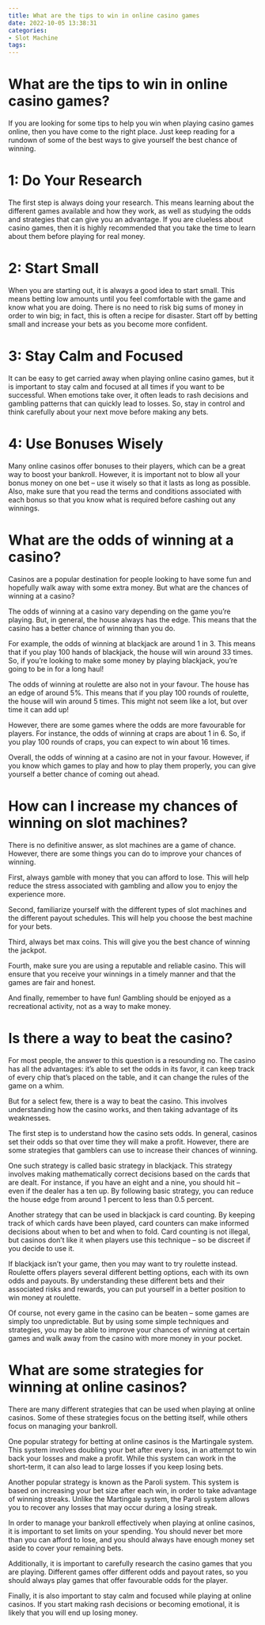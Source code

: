 ```yaml
---
title: What are the tips to win in online casino games
date: 2022-10-05 13:38:31
categories:
- Slot Machine
tags:
---
```



#  What are the tips to win in online casino games?

If you are looking for some tips to help you win when playing casino games online, then you have come to the right place. Just keep reading for a rundown of some of the best ways to give yourself the best chance of winning.

# 1: Do Your Research

The first step is always doing your research. This means learning about the different games available and how they work, as well as studying the odds and strategies that can give you an advantage. If you are clueless about casino games, then it is highly recommended that you take the time to learn about them before playing for real money.

# 2: Start Small

When you are starting out, it is always a good idea to start small. This means betting low amounts until you feel comfortable with the game and know what you are doing. There is no need to risk big sums of money in order to win big; in fact, this is often a recipe for disaster. Start off by betting small and increase your bets as you become more confident.

# 3: Stay Calm and Focused

It can be easy to get carried away when playing online casino games, but it is important to stay calm and focused at all times if you want to be successful. When emotions take over, it often leads to rash decisions and gambling patterns that can quickly lead to losses. So, stay in control and think carefully about your next move before making any bets.

# 4: Use Bonuses Wisely

Many online casinos offer bonuses to their players, which can be a great way to boost your bankroll. However, it is important not to blow all your bonus money on one bet – use it wisely so that it lasts as long as possible. Also, make sure that you read the terms and conditions associated with each bonus so that you know what is required before cashing out any winnings.

#  What are the odds of winning at a casino?

Casinos are a popular destination for people looking to have some fun and hopefully walk away with some extra money. But what are the chances of winning at a casino?

The odds of winning at a casino vary depending on the game you’re playing. But, in general, the house always has the edge. This means that the casino has a better chance of winning than you do.

For example, the odds of winning at blackjack are around 1 in 3. This means that if you play 100 hands of blackjack, the house will win around 33 times. So, if you’re looking to make some money by playing blackjack, you’re going to be in for a long haul!

The odds of winning at roulette are also not in your favour. The house has an edge of around 5%. This means that if you play 100 rounds of roulette, the house will win around 5 times. This might not seem like a lot, but over time it can add up!

However, there are some games where the odds are more favourable for players. For instance, the odds of winning at craps are about 1 in 6. So, if you play 100 rounds of craps, you can expect to win about 16 times.

Overall, the odds of winning at a casino are not in your favour. However, if you know which games to play and how to play them properly, you can give yourself a better chance of coming out ahead.

#  How can I increase my chances of winning on slot machines?

There is no definitive answer, as slot machines are a game of chance. However, there are some things you can do to improve your chances of winning.

First, always gamble with money that you can afford to lose. This will help reduce the stress associated with gambling and allow you to enjoy the experience more.

Second, familiarize yourself with the different types of slot machines and the different payout schedules. This will help you choose the best machine for your bets.

Third, always bet max coins. This will give you the best chance of winning the jackpot.

Fourth, make sure you are using a reputable and reliable casino. This will ensure that you receive your winnings in a timely manner and that the games are fair and honest.

And finally, remember to have fun! Gambling should be enjoyed as a recreational activity, not as a way to make money.

#  Is there a way to beat the casino?

For most people, the answer to this question is a resounding no. The casino has all the advantages: it’s able to set the odds in its favor, it can keep track of every chip that’s placed on the table, and it can change the rules of the game on a whim.

But for a select few, there is a way to beat the casino. This involves understanding how the casino works, and then taking advantage of its weaknesses.

The first step is to understand how the casino sets odds. In general, casinos set their odds so that over time they will make a profit. However, there are some strategies that gamblers can use to increase their chances of winning.

One such strategy is called basic strategy in blackjack. This strategy involves making mathematically correct decisions based on the cards that are dealt. For instance, if you have an eight and a nine, you should hit – even if the dealer has a ten up. By following basic strategy, you can reduce the house edge from around 1 percent to less than 0.5 percent.

Another strategy that can be used in blackjack is card counting. By keeping track of which cards have been played, card counters can make informed decisions about when to bet and when to fold. Card counting is not illegal, but casinos don’t like it when players use this technique – so be discreet if you decide to use it.

If blackjack isn’t your game, then you may want to try roulette instead. Roulette offers players several different betting options, each with its own odds and payouts. By understanding these different bets and their associated risks and rewards, you can put yourself in a better position to win money at roulette.

Of course, not every game in the casino can be beaten – some games are simply too unpredictable. But by using some simple techniques and strategies, you may be able to improve your chances of winning at certain games and walk away from the casino with more money in your pocket.

#  What are some strategies for winning at online casinos?

There are many different strategies that can be used when playing at online casinos. Some of these strategies focus on the betting itself, while others focus on managing your bankroll.

One popular strategy for betting at online casinos is the Martingale system. This system involves doubling your bet after every loss, in an attempt to win back your losses and make a profit. While this system can work in the short-term, it can also lead to large losses if you keep losing bets.

Another popular strategy is known as the Paroli system. This system is based on increasing your bet size after each win, in order to take advantage of winning streaks. Unlike the Martingale system, the Paroli system allows you to recover any losses that may occur during a losing streak.

In order to manage your bankroll effectively when playing at online casinos, it is important to set limits on your spending. You should never bet more than you can afford to lose, and you should always have enough money set aside to cover your remaining bets.

 Additionally, it is important to carefully research the casino games that you are playing. Different games offer different odds and payout rates, so you should always play games that offer favourable odds for the player.

Finally, it is also important to stay calm and focused while playing at online casinos. If you start making rash decisions or becoming emotional, it is likely that you will end up losing money.